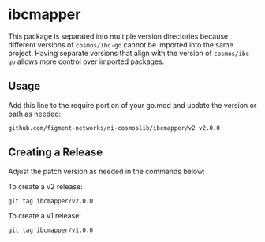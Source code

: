 # ibcmapper

This package is separated into multiple version directories because different versions of `cosmos/ibc-go` cannot
be imported into the same project. Having separate versions that align with the version of `cosmos/ibc-go` allows
more control over imported packages.

## Usage

Add this line to the require portion of your go.mod and update the version or path as needed:
```
github.com/figment-networks/ni-cosmoslib/ibcmapper/v2 v2.0.0
```

## Creating a Release

Adjust the patch version as needed in the commands below:

To create a v2 release:
```
git tag ibcmapper/v2.0.0
```

To create a v1 release:
```
git tag ibcmapper/v1.0.0
```

